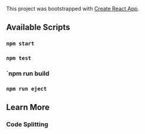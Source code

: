 This project was bootstrapped with [Create React App](https://github.com/facebook/create-react-app).

## Available Scripts


### `npm start`


### `npm test`


### `npm run build

### `npm run eject`



## Learn More

### Code Splitting
